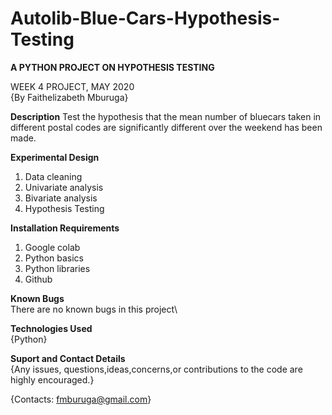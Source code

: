 # Autolib-Blue-Cars-Hypothesis-Testing

**A PYTHON PROJECT ON HYPOTHESIS TESTING** 

WEEK 4 PROJECT, MAY 2020\
{By Faithelizabeth Mburuga}

**Description**
Test the hypothesis that the mean number of bluecars taken in different postal codes are significantly different over the weekend has been made.

**Experimental Design**
1. Data cleaning
2. Univariate analysis
3. Bivariate analysis
4. Hypothesis Testing

**Installation Requirements**
1. Google colab
2. Python basics
3. Python libraries
4. Github

**Known Bugs**\
There are no known bugs in this project\

**Technologies Used**\
{Python}

**Suport and Contact Details**\
{Any issues, questions,ideas,concerns,or contributions to the code are highly encouraged.}

{Contacts: fmburuga@gmail.com}
